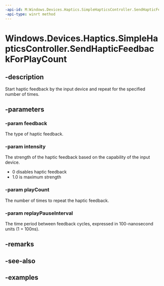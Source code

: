 ```yaml
---
-api-id: M:Windows.Devices.Haptics.SimpleHapticsController.SendHapticFeedbackForPlayCount(Windows.Devices.Haptics.SimpleHapticsControllerFeedback,System.Double,System.Int32,Windows.Foundation.TimeSpan)
-api-type: winrt method
---
```


<!-- Method syntax.
public void SimpleHapticsController.SendHapticFeedbackForPlayCount(SimpleHapticsControllerFeedback feedback, Double intensity, Int32 playCount, TimeSpan replayPauseInterval)
-->

# Windows.Devices.Haptics.SimpleHapticsController.SendHapticFeedbackForPlayCount

## -description
Start haptic feedback by the input device and repeat for the specified number of times.

## -parameters

### -param feedback
The type of haptic feedback.

### -param intensity
The strength of the haptic feedback based on the capability of the input device.
- 0 disables haptic feedback
- 1.0 is maximum strength 

### -param playCount
The number of times to repeat the haptic feedback.

### -param replayPauseInterval
The time period between feedback cycles, expressed in 100-nanosecond units (1 = 100ns).

## -remarks

## -see-also

## -examples

